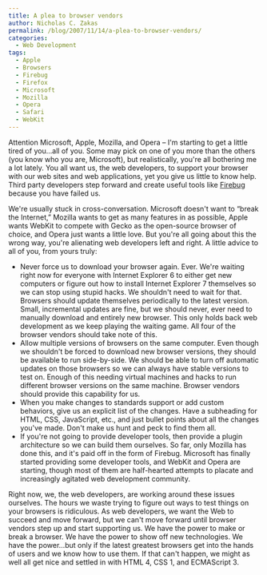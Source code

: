 ```yaml
---
title: A plea to browser vendors
author: Nicholas C. Zakas
permalink: /blog/2007/11/14/a-plea-to-browser-vendors/
categories:
  - Web Development
tags:
  - Apple
  - Browsers
  - Firebug
  - Firefox
  - Microsoft
  - Mozilla
  - Opera
  - Safari
  - WebKit
---
```

Attention Microsoft, Apple, Mozilla, and Opera &#8211; I'm starting to get a little tired of you&#8230;all of you. Some may pick on one of you more than the others (you know who you are, Microsoft), but realistically, you're all bothering me a lot lately. You all want us, the web developers, to support your browser with our web sites and web applications, yet you give us little to know help. Third party developers step forward and create useful tools like <a title="Get Firebug" rel="external" href="http://www.getfirebug.com">Firebug</a> because you have failed us.

We're usually stuck in cross-conversation. Microsoft doesn't want to &#8220;break the Internet,&#8221; Mozilla wants to get as many features in as possible, Apple wants WebKit to compete with Gecko as the open-source browser of choice, and Opera just wants a little love. But you're all going about this the wrong way, you're alienating web developers left and right. A little advice to all of you, from yours truly:

  * Never force us to download your browser again. Ever. We're waiting right now for everyone with Internet Explorer 6 to either get new computers or figure out how to install Internet Explorer 7 themselves so we can stop using stupid hacks. We shouldn't need to wait for that. Browsers should update themselves periodically to the latest version. Small, incremental updates are fine, but we should never, ever need to manually download and entirely new browser. This only holds back web development as we keep playing the waiting game. All four of the browser vendors should take note of this.
  * Allow multiple versions of browsers on the same computer. Even though we shouldn't be forced to download new browser versions, they should be available to run side-by-side. We should be able to turn off automatic updates on those browsers so we can always have stable versions to test on. Enough of this needing virtual machines and hacks to run different browser versions on the same machine. Browser vendors should provide this capability for us.
  * When you make changes to standards support or add custom behaviors, give us an explicit list of the changes. Have a subheading for HTML, CSS, JavaScript, etc., and just bullet points about all the changes you've made. Don't make us hunt and peck to find them all.
  * If you're not going to provide developer tools, then provide a plugin architecture so we can build them ourselves. So far, only Mozilla has done this, and it's paid off in the form of Firebug. Microsoft has finally started providing some developer tools, and WebKit and Opera are starting, though most of them are half-hearted attempts to placate and increasingly agitated web development community.

Right now, we, the web developers, are working around these issues ourselves. The hours we waste trying to figure out ways to test things on your browsers is ridiculous. As web developers, we want the Web to succeed and move forward, but we can't move forward until browser vendors step up and start supporting us. We have the power to make or break a browser. We have the power to show off new technologies. We have the power&#8230;but only if the latest greatest browsers get into the hands of users and we know how to use them. If that can't happen, we might as well all get nice and settled in with HTML 4, CSS 1, and ECMAScript 3.
